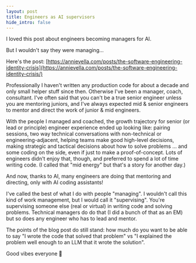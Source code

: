 ```yaml
---
layout: post
title: Engineers as AI supervisors
hide_intro: false
---
```

I loved this post about engineers becoming managers for AI. 

But I wouldn't say they were managing...

<!--more-->

Here's the post:
[https://annievella.com/posts/the-software-engineering-identity-crisis](https://annievella.com/posts/the-software-engineering-identity-crisis/)

Professionally I haven't written any production code for about a decade and only small helper stuff since then. Otherwise I've been a manager, coach, consultant. I've often said that you can't be a true senior engineer unless you are mentoring juniors, and I've always expected mid & senior engineers to mentor and direct the work of junior & mid engineers.  
  
With the people I managed and coached, the growth trajectory for senior (or lead or principle) engineer experience ended up looking like: pairing sessions, two way technical conversations with non-technical or engineering-adjacent, helping teams make good high-level decisions, making strategic and tactical decisions about how to solve problems ... and some coding on the side, even if just to make a proof-of-concept. Lots of engineers didn't enjoy that, though, and preferred to spend a lot of time writing code. (I called that "mid energy" but that's a story for another day.)  
  
And now, thanks to AI, many engineers are doing that mentoring and directing, only with AI coding assistants!  
  
I've called the best of what I do with people "managing". I wouldn't call this kind of work management, but I would call it "supervising". You're supervising someone else (real or virtual) in writing code and solving problems. Technical managers do do that (I did a bunch of that as an EM) but so does any engineer who has to lead and mentor.  
  
The points of the blog post do still stand: how much do you want to be able to say "I wrote the code that solved that problem" vs "I explained the problem well enough to an LLM that it wrote the solution".  
  
Good vibes everyone 🤙
